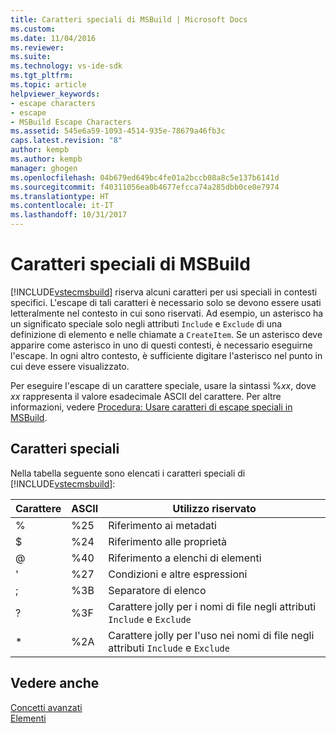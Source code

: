 ```yaml
---
title: Caratteri speciali di MSBuild | Microsoft Docs
ms.custom: 
ms.date: 11/04/2016
ms.reviewer: 
ms.suite: 
ms.technology: vs-ide-sdk
ms.tgt_pltfrm: 
ms.topic: article
helpviewer_keywords:
- escape characters
- escape
- MSBuild Escape Characters
ms.assetid: 545e6a59-1093-4514-935e-78679a46fb3c
caps.latest.revision: "8"
author: kempb
ms.author: kempb
manager: ghogen
ms.openlocfilehash: 04b679ed649bc4fe01a2bccb08a8c5e137b6141d
ms.sourcegitcommit: f40311056ea0b4677efcca74a285dbb0ce0e7974
ms.translationtype: HT
ms.contentlocale: it-IT
ms.lasthandoff: 10/31/2017
---
```

# <a name="msbuild-special-characters"></a>Caratteri speciali di MSBuild
[!INCLUDE[vstecmsbuild](../extensibility/internals/includes/vstecmsbuild_md.md)] riserva alcuni caratteri per usi speciali in contesti specifici. L'escape di tali caratteri è necessario solo se devono essere usati letteralmente nel contesto in cui sono riservati. Ad esempio, un asterisco ha un significato speciale solo negli attributi `Include` e `Exclude` di una definizione di elemento e nelle chiamate a `CreateItem`. Se un asterisco deve apparire come asterisco in uno di questi contesti, è necessario eseguirne l'escape. In ogni altro contesto, è sufficiente digitare l'asterisco nel punto in cui deve essere visualizzato.  
  
 Per eseguire l'escape di un carattere speciale, usare la sintassi %*xx*, dove *xx* rappresenta il valore esadecimale ASCII del carattere. Per altre informazioni, vedere [Procedura: Usare caratteri di escape speciali in MSBuild](../msbuild/how-to-escape-special-characters-in-msbuild.md).  
  
## <a name="special-characters"></a>Caratteri speciali  
 Nella tabella seguente sono elencati i caratteri speciali di [!INCLUDE[vstecmsbuild](../extensibility/internals/includes/vstecmsbuild_md.md)]:  
  
|**Carattere**|**ASCII**|**Utilizzo riservato**|  
|-------------------|---------------|------------------------|  
|%|%25|Riferimento ai metadati|  
|$|%24|Riferimento alle proprietà|  
|@|%40|Riferimento a elenchi di elementi|  
|'|%27|Condizioni e altre espressioni|  
|;|%3B|Separatore di elenco|  
|?|%3F|Carattere jolly per i nomi di file negli attributi `Include` e `Exclude`|  
|*|%2A|Carattere jolly per l'uso nei nomi di file negli attributi `Include` e `Exclude`|  
  
## <a name="see-also"></a>Vedere anche  
 [Concetti avanzati](../msbuild/msbuild-advanced-concepts.md)   
 [Elementi](../msbuild/msbuild-items.md)